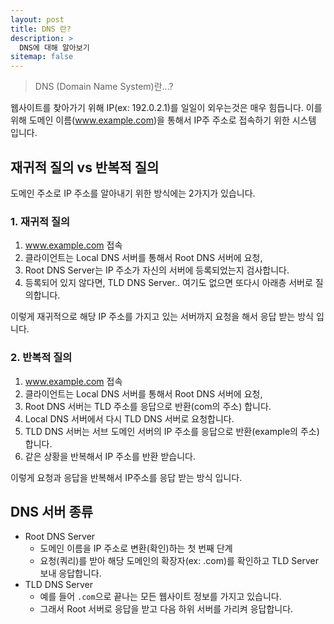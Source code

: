 ```yaml
---
layout: post
title: DNS 란?
description: >
  DNS에 대해 알아보기
sitemap: false
---
```


> DNS (Domain Name System)란...?

웹사이트를 찾아가기 위해 IP(ex: 192.0.2.1)를 일일이 외우는것은 매우 힘듭니다.
이를 위해 도메인 이름(www.example.com)을 통해서 IP주 주소로 접속하기 위한 시스템 입니다.

## 재귀적 질의 vs 반복적 질의

도메인 주소로 IP 주소를 알아내기 위한 방식에는 2가지가 있습니다.

### 1. 재귀적 질의

1. www.example.com 접속
2. 클라이언트는 Local DNS 서버를 통해서 Root DNS 서버에 요청,
3. Root DNS Server는 IP 주소가 자신의 서버에 등록되었는지 검사합니다.
4. 등록되어 있지 않다면, TLD DNS Server.. 여기도 없으면 또다시 아래층 서버로 질의합니다.

이렇게 재귀적으로 해당 IP 주소를 가지고 있는 서버까지 요청을 해서 응답 받는 방식 입니다.

### 2. 반복적 질의

1. www.example.com 접속
2. 클라이언트는 Local DNS 서버를 통해서 Root DNS 서버에 요청,
3. Root DNS 서버는 TLD 주소를 응답으로 반환(com의 주소) 합니다.
4. Local DNS 서버에서 다시 TLD DNS 서버로 요청합니다.
5. TLD DNS 서버는 서브 도메인 서버의 IP 주소를 응답으로 반환(example의 주소) 합니다.
6. 같은 상황을 반복해서 IP 주소를 반환 받습니다.

이렇게 요청과 응답을 반복해서 IP주소를 응답 받는 방식 입니다.

## DNS 서버 종류

- Root DNS Server
  - 도메인 이름을 IP 주소로 변환(확인)하는 첫 번째 단계
  - 요청(쿼리)를 받아 해당 도메인의 확장자(ex: .com)를 확인하고 TLD Server 보내 응답합니다.
- TLD DNS Server
  - 예를 들어 `.com`으로 끝나는 모든 웹사이트 정보를 가지고 있습니다.
  - 그래서 Root 서버로 응답을 받고 다음 하위 서버를 가리켜 응답합니다.
